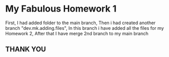 # My Fabulous  Homework 1 
First, I had  added folder to the main branch,
Then i had created another branch "dev.mk.adding.files",
In this branch i have added all the files for my Homework 2,
After that I have merge 2nd branch to my main branch 
## THANK YOU ##
